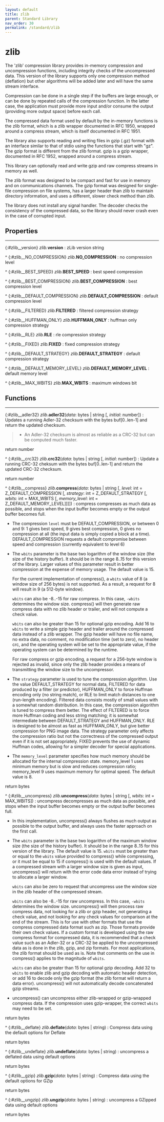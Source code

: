 ```yaml
---
layout: default
title: zlib
parent: Standard Library
nav_order: 30
permalink: /standard/zlib
---
```


# zlib

The 'zlib' compression library provides in-memory compression and
uncompression functions, including integrity checks of the uncompressed data.
This version of the library supports only one compression method (deflation)
but other algorithms will be added later and will have the same stream
interface.

  Compression can be done in a single step if the buffers are large enough,
or can be done by repeated calls of the compression function.  In the latter
case, the application must provide more input and/or consume the output
(providing more output space) before each call.

  The compressed data format used by default by the in-memory functions is
the zlib format, which is a zlib wrapper documented in RFC 1950, wrapped
around a compress stream, which is itself documented in RFC 1951.

  The library also supports reading and writing files in gzip (.gz) format
with an interface similar to that of stdio using the functions that start
with "gz".  The gzip format is different from the zlib format.  gzip is a
gzip wrapper, documented in RFC 1952, wrapped around a compress stream.

  This library can optionally read and write gzip and raw compress streams in
memory as well.

  The zlib format was designed to be compact and fast for use in memory
and on communications channels.  The gzip format was designed for single-
file compression on file systems, has a larger header than zlib to maintain
directory information, and uses a different, slower check method than zlib.

  The library does not install any signal handler.  The decoder checks
the consistency of the compressed data, so the library should never crash
even in the case of corrupted input.



<h2>Properties</h2><hr>

{:#zlib__version} _zlib._**version**
: zLib version string


^
{:#zlib__NO_COMPRESSION} _zlib._**NO_COMPRESSION**
: no compression level


^
{:#zlib__BEST_SPEED} _zlib._**BEST_SPEED**
: best speed compression


^
{:#zlib__BEST_COMPRESSION} _zlib._**BEST_COMPRESSION**
: best compression level


^
{:#zlib__DEFAULT_COMPRESSION} _zlib._**DEFAULT_COMPRESSION**
: default compression level


^
{:#zlib__FILTERED} _zlib._**FILTERED**
: filtered compression strategy


^
{:#zlib__HUFFMAN_ONLY} _zlib._**HUFFMAN_ONLY**
: huffman only compression strategy


^
{:#zlib__RLE} _zlib._**RLE**
: rle compression strategy


^
{:#zlib__FIXED} _zlib._**FIXED**
: fixed compression strategy


^
{:#zlib__DEFAULT_STRATEGY} _zlib._**DEFAULT_STRATEGY**
: default compression strategy


^
{:#zlib__DEFAULT_MEMORY_LEVEL} _zlib._**DEFAULT_MEMORY_LEVEL**
: default memory level


^
{:#zlib__MAX_WBITS} _zlib._**MAX_WBITS**
: maximum windows bit




<h2>Functions</h2><hr>

{:#zlib__adler32} _zlib_.**adler32**(_data_: bytes | string [, _initial_: number])
: Updates a running Adler-32 checksum with the bytes buf[0..len-1] and
  return the updated checksum.
  
  > - An Adler-32 checksum is almost as reliable as a CRC-32 but can be computed much faster.
   <div class="cite"><span class="hint">return</span> <span>number</span></div>



^
{:#zlib__crc32} _zlib_.**crc32**(_data_: bytes | string [, _initial_: number])
: Update a running CRC-32 cheksum with the bytes buf[0..len-1] and return the
  updated CRC-32 checksum.
   <div class="cite"><span class="hint">return</span> <span>number</span></div>



^
{:#zlib__compress} _zlib_.**compress**(_data_: bytes | string [, _level_: int = Z_DEFAULT_COMPRESSION [, _strategy_: int = Z_DEFAULT_STRATEGY [, _wbits_: int = MAX_WBITS [, _memory_level_: int = Z_DEFAULT_MEMORY_LEVEL]]]])
: compress compresses as much data as possible, and stops when the input
  buffer becomes empty or the output buffer becomes full.
  
  -  The compression `level` must be DEFAULT_COMPRESSION, or between 0 and 9:
     1 gives best speed, 9 gives best compression, 0 gives no compression at all
     (the input data is simply copied a block at a time).  DEFAULT_COMPRESSION
     requests a default compromise between speed and compression (currently
     equivalent to level 6)
  
  -  The `wbits` parameter is the base two logarithm of the window size
     (the size of the history buffer).  It should be in the range 8..15 for this
     version of the library.  Larger values of this parameter result in better
     compression at the expense of memory usage.  The default value is 15.
  
     For the current implementation of compress(), a `wbits` value of 8 (a
     window size of 256 bytes) is not supported.  As a result, a request for 8
     will result in 9 (a 512-byte window).
  
     `wbits` can also be -8..-15 for raw compress.  In this case, `-wbits`
     determines the window size.  compress() will then generate raw compress data
     with no zlib header or trailer, and will not compute a check value.
  
     `wbits` can also be greater than 15 for optional gzip encoding.  Add
     16 to `wbits` to write a simple gzip header and trailer around the
     compressed data instead of a zlib wrapper.  The gzip header will have no
     file name, no extra data, no comment, no modification time (set to zero), no
     header crc, and the operating system will be set to the appropriate value,
     if the operating system can be determined by the runtime.
  
     For raw compress or gzip encoding, a request for a 256-byte window is
     rejected as invalid, since only the zlib header provides a means of
     transmitting the window size to the uncompressor.
  
  -  The `strategy` parameter is used to tune the compression algorithm.  Use the
     value DEFAULT_STRATEGY for normal data, FILTERED for data produced by a
     filter (or predictor), HUFFMAN_ONLY to force Huffman encoding only (no
     string match), or RLE to limit match distances to one (run-length
     encoding).  Filtered data consists mostly of small values with a somewhat
     random distribution.  In this case, the compression algorithm is tuned to
     compress them better.  The effect of FILTERED is to force more Huffman
     coding and less string matching; it is somewhat intermediate between
     DEFAULT_STRATEGY and HUFFMAN_ONLY.  RLE is designed to be almost as
     fast as HUFFMAN_ONLY, but give better compression for PNG image data.  The
     strategy parameter only affects the compression ratio but not the
     correctness of the compressed output even if it is not set appropriately.
     FIXED prevents the use of dynamic Huffman codes, allowing for a simpler
     decoder for special applications.
  
  -  The `memory_level` parameter specifies how much memory should be allocated
     for the internal compression state.  memory_level 1 uses minimum memory but is
     slow and reduces compression ratio; memory_level 9 uses maximum memory for
     optimal speed.  The default value is 8.
  
   <div class="cite"><span class="hint">return</span> <span>bytes</span></div>



^
{:#zlib__uncompress} _zlib_.**uncompress**(_data_: bytes | string [, _wbits_: int = MAX_WBITS])
: uncompress decompresses as much data as possible, and stops when the input
  buffer becomes empty or the output buffer becomes full.
  
  -  In this implementation, uncompress() always flushes as much output as
     possible to the output buffer, and always uses the faster approach on the
     first call.
  
  -  The `wbits` parameter is the base two logarithm of the maximum window
     size (the size of the history buffer).  It should be in the range 8..15 for
     this version of the library.  The default value is 15.  `wbits` must be greater than or equal to the `wbits` value
     provided to compress() while compressing, or it must be equal to 15 if
     compress() is used with the default values.  If a compressed stream with a 
     larger window size is given as input, uncompress() will return with the error 
     code data error instead of trying to allocate a larger window.
  
     `wbits` can also be zero to request that uncompress use the window size in
     the zlib header of the compressed stream.
  
     `wbits` can also be -8..-15 for raw uncompress.  In this case, `-wbits`
     determines the window size.  uncompress() will then process raw compress data,
     not looking for a zlib or gzip header, not generating a check value, and not
     looking for any check values for comparison at the end of the stream.  This
     is for use with other formats that use the compress compressed data format
     such as zip.  Those formats provide their own check values.  If a custom
     format is developed using the raw compress format for compressed data, it is
     recommended that a check value such as an Adler-32 or a CRC-32 be applied to
     the uncompressed data as is done in the zlib, gzip, and zip formats.  For
     most applications, the zlib format should be used as is.  Note that comments
     on the use in compress() applies to the magnitude of `wbits`.
  
     `wbits` can also be greater than 15 for optional gzip decoding.  Add
     32 to `wbits` to enable zlib and gzip decoding with automatic header
     detection, or add 16 to decode only the gzip format (the zlib format will
     return a data error).  uncompress() will not automatically decode concatenated 
     gzip streams.
  
  -  uncompress() can uncompress either zlib-wrapped or gzip-wrapped compress data.
     If the compression uses gzip-wrapper, the correct `wbits` may need to be set.
   <div class="cite"><span class="hint">return</span> <span>bytes</span></div>



^
{:#zlib__deflate} _zlib_.**deflate**(_data_: bytes | string)
: Compress data using the default options for Deflate
   <div class="cite"><span class="hint">return</span> <span>bytes</span></div>



^
{:#zlib__undeflate} _zlib_.**undeflate**(_data_: bytes | string)
: uncompress a deflated data using default options
   <div class="cite"><span class="hint">return</span> <span>bytes</span></div>



^
{:#zlib__gzip} _zlib_.**gzip**(_data_: bytes | string)
: Compress data using the default options for GZip
   <div class="cite"><span class="hint">return</span> <span>bytes</span></div>



^
{:#zlib__ungzip} _zlib_.**ungzip**(_data_: bytes | string)
: uncompress a GZipped data using default options
   <div class="cite"><span class="hint">return</span> <span>bytes</span></div>



